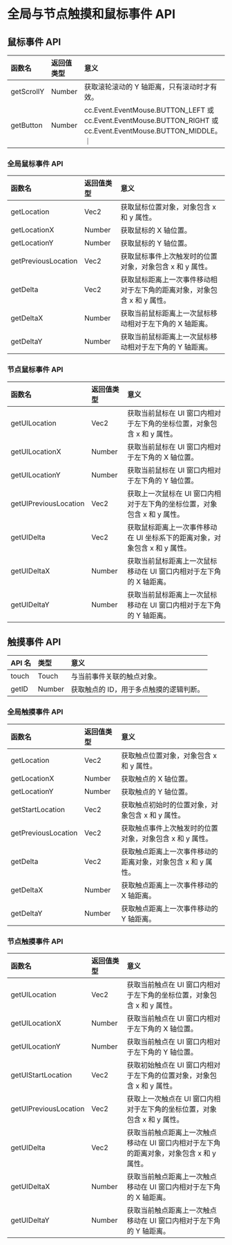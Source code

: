 # 全局与节点触摸和鼠标事件 API

## 鼠标事件 API

| 函数名                 | 返回值类型             | 意义             |
| :-------------             | :----------            |   :----------        |
| getScrollY      |  Number             | 获取滚轮滚动的 Y 轴距离，只有滚动时才有效。                      |
| getButton       | Number | cc.Event.EventMouse.BUTTON_LEFT 或 cc.Event.EventMouse.BUTTON_RIGHT 或 cc.Event.EventMouse.BUTTON_MIDDLE。                     ｜

### 全局鼠标事件 API

| 函数名                 | 返回值类型             | 意义             |
| :-------------             | :----------            |   :----------        |
| getLocation          | Vec2     |    获取鼠标位置对象，对象包含 x 和 y 属性。   |
| getLocationX         | Number   | 获取鼠标的 X 轴位置。                      |
| getLocationY         | Number   | 获取鼠标的 Y 轴位置。                      |
| getPreviousLocation  | Vec2     | 获取鼠标事件上次触发时的位置对象，对象包含 x 和 y 属性。  |
| getDelta             | Vec2     | 获取鼠标距离上一次事件移动相对于左下角的距离对象，对象包含 x 和 y 属性。    |
| getDeltaX             | Number | 获取当前鼠标距离上一次鼠标移动相对于左下角的 X 轴距离。                      |
| getDeltaY             | Number | 获取当前鼠标距离上一次鼠标移动相对于左下角的 Y 轴距离。    |

### 节点鼠标事件 API

| 函数名                 | 返回值类型             | 意义             |
| :-------------             | :----------            |   :----------        |
| getUILocation           | Vec2   | 获取当前鼠标在 UI 窗口内相对于左下角的坐标位置，对象包含 x 和 y 属性。                      |
| getUILocationX          | Number | 获取当前鼠标在 UI 窗口内相对于左下角的 X 轴位置。                      |
| getUILocationY          | Number | 获取当前鼠标在 UI 窗口内相对于左下角的 Y 轴位置。                      |
| getUIPreviousLocation   | Vec2   | 获取上一次鼠标在 UI 窗口内相对于左下角的坐标位置，对象包含 x 和 y 属性。                      |
| getUIDelta              | Vec2   | 获取鼠标距离上一次事件移动在 UI 坐标系下的距离对象，对象包含 x 和 y 属性。                      |
| getUIDeltaX             | Number | 获取当前鼠标距离上一次鼠标移动在 UI 窗口内相对于左下角的 X 轴距离。                      |
| getUIDeltaY             | Number | 获取当前鼠标距离上一次鼠标移动在 UI 窗口内相对于左下角的 Y 轴距离。    |

## 触摸事件 API

| API 名                 | 类型             | 意义             |
| :-------------             | :----------            |   :----------        |
| touch | Touch | 与当前事件关联的触点对象。                      |
| getID | Number | 获取触点的 ID，用于多点触摸的逻辑判断。                      |

### 全局触摸事件 API

| 函数名                 | 返回值类型             | 意义             |
| :-------------             | :----------            |   :----------        |
| getLocation          | Vec2     |    获取触点位置对象，对象包含 x 和 y 属性。   |
| getLocationX         | Number   | 获取触点的 X 轴位置。                      |
| getLocationY         | Number   | 获取触点的 Y 轴位置。                      |
| getStartLocation | Vec2 | 获取触点初始时的位置对象，对象包含 x 和 y 属性。                      |
| getPreviousLocation  | Vec2     | 获取触点事件上次触发时的位置对象，对象包含 x 和 y 属性。  |
| getDelta             | Vec2     | 获取触点距离上一次事件移动的距离对象，对象包含 x 和 y 属性。    |
| getDeltaX            | Number   | 获取触点距离上一次事件移动的 X 轴距离。          |
| getDeltaY            | Number   | 获取触点距离上一次事件移动的 Y 轴距离。          |

### 节点触摸事件 API

| 函数名                 | 返回值类型             | 意义             |
| :-------------             | :----------            |   :----------        |
| getUILocation           | Vec2   | 获取当前触点在 UI 窗口内相对于左下角的坐标位置，对象包含 x 和 y 属性。                      |
| getUILocationX          | Number | 获取当前触点在 UI 窗口内相对于左下角的 X 轴位置。                      |
| getUILocationY          | Number | 获取当前触点在 UI 窗口内相对于左下角的 Y 轴位置。                      |
| getUIStartLocation      | Vec2   | 获取初始触点在 UI 窗口内相对于左下角的位置对象，对象包含 x 和 y 属性。                      |
| getUIPreviousLocation   | Vec2   | 获取上一次触点在 UI 窗口内相对于左下角的坐标位置，对象包含 x 和 y 属性。                      |
| getUIDelta              | Vec2   | 获取当前触点距离上一次触点移动在 UI 窗口内相对于左下角的距离对象，对象包含 x 和 y 属性。                      |
| getUIDeltaX             | Number | 获取当前触点距离上一次触点移动在 UI 窗口内相对于左下角的 X 轴距离。                      |
| getUIDeltaY             | Number | 获取当前触点距离上一次触点移动在 UI 窗口内相对于左下角的 Y 轴距离。    |
